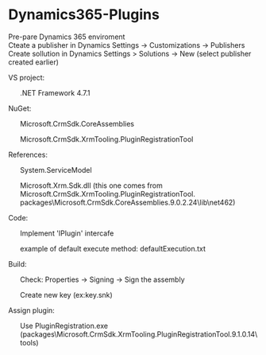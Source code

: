 # Dynamics365-Plugins

Pre-pare Dynamics 365 enviroment<br/>
  Cteate a publisher in Dynamics
    Settings -> Customizations -> Publishers
  Create sollution in Dynamics
    Settings > Solutions -> New (select publisher created earlier)
  
VS project:<br/>
 <ul>.NET Framework 4.7.1</ul>
 NuGet:<br/>
  <ul>Microsoft.CrmSdk.CoreAssemblies</ul>
  <ul>Microsoft.CrmSdk.XrmTooling.PluginRegistrationTool</ul>
 References:<br/>
  <ul>System.ServiceModel</ul>
  <ul>Microsoft.Xrm.Sdk.dll (this one comes from Microsoft.CrmSdk.XrmTooling.PluginRegistrationTool. packages\Microsoft.CrmSdk.CoreAssemblies.9.0.2.24\lib\net462)</ul>

Code:<br/>
  <ul>Implement 'IPlugin' intercafe</ul>
  <ul>example of default execute method: defaultExecution.txt</ul>
  
Build:<br/>
  <ul>Check: Properties -> Signing -> Sign the assembly</ul>
  <ul>Create new key (ex:key.snk)</ul>
  
Assign plugin:
  <ul>Use PluginRegistration.exe (packages\Microsoft.CrmSdk.XrmTooling.PluginRegistrationTool.9.1.0.14\tools)</ul>
